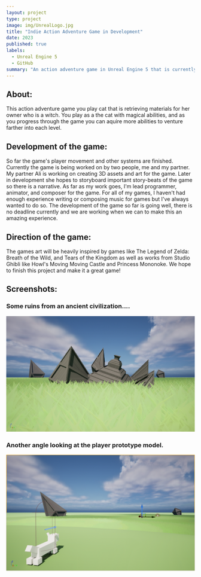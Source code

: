 ```yaml
---
layout: project
type: project
image: img/UnrealLogo.jpg
title: "Indie Action Adventure Game in Development"
date: 2023
published: true
labels:
  - Unreal Engine 5
  - GitHub
summary: "An action adventure game in Unreal Engine 5 that is currently in development"
---
```

<h2 id="introduction">About:</h2>
This action adventure game you play cat that is retrieving materials for her owner who is a witch. You play as a the cat with magical abilities, and as you progress through the game you can aquire more abilities to venture farther into each level.

<h2 id="introduction">Development of the game:</h2>
So far the game's player movement and other systems are finished. Currently the game is being worked on by two people, me and my partner. My partner Ali is working on creating 3D assets and art for the game. Later in development she hopes to storyboard important story-beats of the game so there is a narrative. As far as my work goes, I'm lead programmer, animator, and composer for the game. For all of my games, I haven't had enough experience writing or composing music for games but I've always wanted to do so. The development of the game so far is going well, there is no deadline currently and we are working when we can to make this an amazing experience.

<h2 id="introduction">Direction of the game:</h2>
The games art will be heavily inspired by games like The Legend of Zelda: Breath of the Wild, and Tears of the Kingdom as well as works from Studio Ghibli like Howl's Moving Moving Castle and Princess Mononoke. We hope to finish this project and make it a great game!

<h2 id="introduction">Screenshots:</h2>
<h3 id="introduction">Some ruins from an ancient civilization....</h3>
<img class="img-fluid" src="../img/HighresScreenshot00000.png">
<h3 id="introduction">Another angle looking at the player prototype model.</h3>
<img class="img-fluid" src="../img/ScreenShot00001.png">


